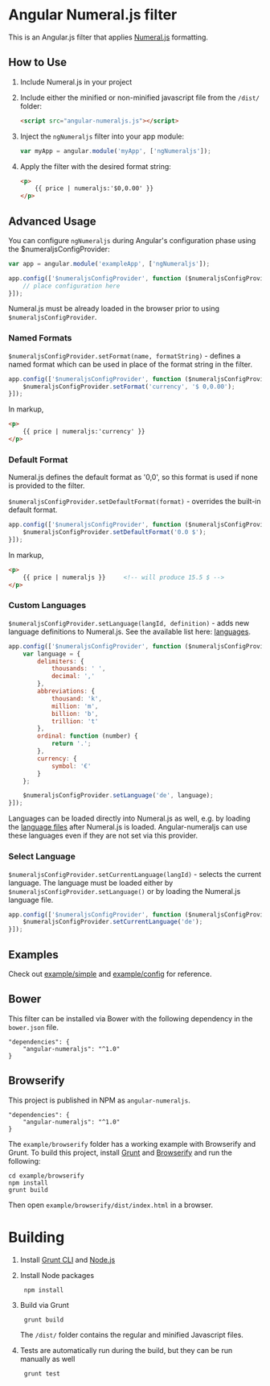 # Angular Numeral.js filter

This is an Angular.js filter that applies [Numeral.js](http://numeraljs.com/) formatting.

## How to Use

1. Include Numeral.js in your project

2. Include either the minified or non-minified javascript file from the `/dist/` folder:

    ```html
    <script src="angular-numeraljs.js"></script>
    ```

3. Inject the `ngNumeraljs` filter into your app module:

    ```javascript
    var myApp = angular.module('myApp', ['ngNumeraljs']);
    ```

4. Apply the filter with the desired format string:
    ```html
    <p>
        {{ price | numeraljs:'$0,0.00' }}
    </p>
    ```

## Advanced Usage

You can configure `ngNumeraljs` during Angular's configuration phase using the $numeraljsConfigProvider:

```js
var app = angular.module('exampleApp', ['ngNumeraljs']);

app.config(['$numeraljsConfigProvider', function ($numeraljsConfigProvider) {
    // place configuration here
}]);
```

Numeral.js must be already loaded in the browser prior to using `$numeraljsConfigProvider`.

### Named Formats

`$numeraljsConfigProvider.setFormat(name, formatString)` - defines a named format which can be used in place of the format string in the filter.

```js
app.config(['$numeraljsConfigProvider', function ($numeraljsConfigProvider) {
    $numeraljsConfigProvider.setFormat('currency', '$ 0,0.00');
}]);
```

In markup,

```html
<p>
    {{ price | numeraljs:'currency' }}
</p>
```

### Default Format

Numeral.js defines the default format as '0,0', so this format is used if none is provided to the filter.

`$numeraljsConfigProvider.setDefaultFormat(format)` - overrides the built-in default format.

```js
app.config(['$numeraljsConfigProvider', function ($numeraljsConfigProvider) {
    $numeraljsConfigProvider.setDefaultFormat('0.0 $');
}]);
```

In markup,

```html
<p>
    {{ price | numeraljs }}     <!-- will produce 15.5 $ -->
</p>
```

### Custom Languages

`$numeraljsConfigProvider.setLanguage(langId, definition)` - adds new language definitions to Numeral.js. See the available list here: [languages](https://github.com/adamwdraper/Numeral-js/tree/master/languages).  

```js
app.config(['$numeraljsConfigProvider', function ($numeraljsConfigProvider) {
    var language = {
        delimiters: {
            thousands: ' ',
            decimal: ','
        },
        abbreviations: {
            thousand: 'k',
            million: 'm',
            billion: 'b',
            trillion: 't'
        },
        ordinal: function (number) {
            return '.';
        },
        currency: {
            symbol: '€'
        }
    };

    $numeraljsConfigProvider.setLanguage('de', language);
}]);
```

Languages can be loaded directly into Numeral.js as well, e.g. by loading the [language files](https://github.com/adamwdraper/Numeral-js/tree/master/languages) after Numeral.js is loaded.  Angular-numeraljs can use these languages even if they are not set via this provider.

### Select Language

`$numeraljsConfigProvider.setCurrentLanguage(langId)` - selects the current language.  The language must be loaded either by `$numeraljsConfigProvider.setLanguage()` or by loading the Numeral.js language file.

```js
app.config(['$numeraljsConfigProvider', function ($numeraljsConfigProvider) {
    $numeraljsConfigProvider.setCurrentLanguage('de');
}]);
```

## Examples

Check out [example/simple](example/js/app.js) and [example/config](config/js/app.js) for reference.

## Bower

This filter can be installed via Bower with the following dependency in the `bower.json` file.

    "dependencies": {
        "angular-numeraljs": "^1.0"
    }

## Browserify

This project is published in NPM as `angular-numeraljs`.

    "dependencies": {
        "angular-numeraljs": "^1.0"
    }

The `example/browserify` folder has a working example with Browserify and Grunt.  To build this project, install [Grunt](http://gruntjs.com/) and [Browserify](http://browserify.org/) and run the following:
    
    cd example/browserify
    npm install
    grunt build

Then open `example/browserify/dist/index.html` in a browser.

# Building

1. Install [Grunt CLI](http://gruntjs.com/getting-started) and [Node.js](http://nodejs.org/)

2. Install Node packages

        npm install

3. Build via Grunt

        grunt build

    The `/dist/` folder contains the regular and minified Javascript files.

4. Tests are automatically run during the build, but they can be run manually as well

        grunt test

